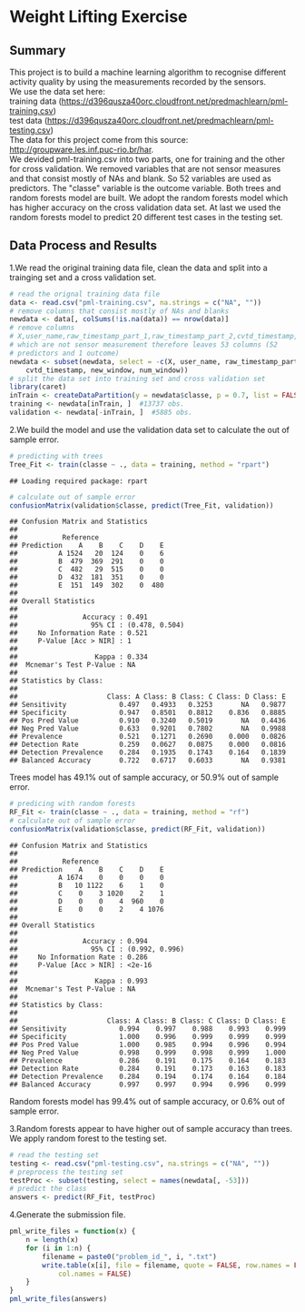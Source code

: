 # Weight Lifting Exercise

## Summary

This project is to build a machine learning algorithm to recognise different activity quality by using the measurements recorded by the sensors.  
We use the data set here:  
training data (https://d396qusza40orc.cloudfront.net/predmachlearn/pml-training.csv)  
test data (https://d396qusza40orc.cloudfront.net/predmachlearn/pml-testing.csv)    
The data for this project come from this source: http://groupware.les.inf.puc-rio.br/har.  
We devided pml-training.csv into two parts, one for training and the other for cross validation. We removed variables that are not sensor measures and that consist mostly of NAs and blank. So 52 variables are used as predictors. The "classe" variable is the outcome variable. Both trees and random forests model are built. We adopt the random forests model which has higher accuracy on the cross validation data set. At last we used the random forests model to predict 20 different test cases in the testing set.




## Data Process and Results
1.We read the original training data file, clean the data and split into a trainging set and a cross validation set.

```r
# read the orignal training data file
data <- read.csv("pml-training.csv", na.strings = c("NA", ""))
# remove columns that consist mostly of NAs and blanks
newdata <- data[, colSums(!is.na(data)) == nrow(data)]
# remove columns
# X,user_name,raw_timestamp_part_1,raw_timestamp_part_2,cvtd_timestamp,new_window,num_window,
# which are not sensor measurement therefore leaves 53 columns (52
# predictors and 1 outcome)
newdata <- subset(newdata, select = -c(X, user_name, raw_timestamp_part_1, raw_timestamp_part_2, 
    cvtd_timestamp, new_window, num_window))
# split the data set into training set and cross validation set
library(caret)
inTrain <- createDataPartition(y = newdata$classe, p = 0.7, list = FALSE)
training <- newdata[inTrain, ]  #13737 obs.
validation <- newdata[-inTrain, ]  #5885 obs.   
```

2.We build the model and use the validation data set to calculate the out of sample error.

```r
# predicting with trees
Tree_Fit <- train(classe ~ ., data = training, method = "rpart")
```

```
## Loading required package: rpart
```

```r
# calculate out of sample error
confusionMatrix(validation$classe, predict(Tree_Fit, validation))
```

```
## Confusion Matrix and Statistics
## 
##           Reference
## Prediction    A    B    C    D    E
##          A 1524   20  124    0    6
##          B  479  369  291    0    0
##          C  482   29  515    0    0
##          D  432  181  351    0    0
##          E  151  149  302    0  480
## 
## Overall Statistics
##                                         
##                Accuracy : 0.491         
##                  95% CI : (0.478, 0.504)
##     No Information Rate : 0.521         
##     P-Value [Acc > NIR] : 1             
##                                         
##                   Kappa : 0.334         
##  Mcnemar's Test P-Value : NA            
## 
## Statistics by Class:
## 
##                      Class: A Class: B Class: C Class: D Class: E
## Sensitivity             0.497   0.4933   0.3253       NA   0.9877
## Specificity             0.947   0.8501   0.8812    0.836   0.8885
## Pos Pred Value          0.910   0.3240   0.5019       NA   0.4436
## Neg Pred Value          0.633   0.9201   0.7802       NA   0.9988
## Prevalence              0.521   0.1271   0.2690    0.000   0.0826
## Detection Rate          0.259   0.0627   0.0875    0.000   0.0816
## Detection Prevalence    0.284   0.1935   0.1743    0.164   0.1839
## Balanced Accuracy       0.722   0.6717   0.6033       NA   0.9381
```

Trees model has 49.1% out of sample accuracy, or 50.9% out of sample error.


```r
# predicing with random forests
RF_Fit <- train(classe ~ ., data = training, method = "rf")
# calculate out of sample error
confusionMatrix(validation$classe, predict(RF_Fit, validation))
```

```
## Confusion Matrix and Statistics
## 
##           Reference
## Prediction    A    B    C    D    E
##          A 1674    0    0    0    0
##          B   10 1122    6    1    0
##          C    0    3 1020    2    1
##          D    0    0    4  960    0
##          E    0    0    2    4 1076
## 
## Overall Statistics
##                                         
##                Accuracy : 0.994         
##                  95% CI : (0.992, 0.996)
##     No Information Rate : 0.286         
##     P-Value [Acc > NIR] : <2e-16        
##                                         
##                   Kappa : 0.993         
##  Mcnemar's Test P-Value : NA            
## 
## Statistics by Class:
## 
##                      Class: A Class: B Class: C Class: D Class: E
## Sensitivity             0.994    0.997    0.988    0.993    0.999
## Specificity             1.000    0.996    0.999    0.999    0.999
## Pos Pred Value          1.000    0.985    0.994    0.996    0.994
## Neg Pred Value          0.998    0.999    0.998    0.999    1.000
## Prevalence              0.286    0.191    0.175    0.164    0.183
## Detection Rate          0.284    0.191    0.173    0.163    0.183
## Detection Prevalence    0.284    0.194    0.174    0.164    0.184
## Balanced Accuracy       0.997    0.997    0.994    0.996    0.999
```

Random forests model has 99.4% out of sample accuracy, or 0.6% out of sample error.

3.Random forests appear to have higher out of sample accuracy than trees. We apply random forest to the testing set.

```r
# read the testing set
testing <- read.csv("pml-testing.csv", na.strings = c("NA", ""))
# preprocess the testing set
testProc <- subset(testing, select = names(newdata[, -53]))
# predict the class
answers <- predict(RF_Fit, testProc)
```

4.Generate the submission file.

```r
pml_write_files = function(x) {
    n = length(x)
    for (i in 1:n) {
        filename = paste0("problem_id_", i, ".txt")
        write.table(x[i], file = filename, quote = FALSE, row.names = FALSE, 
            col.names = FALSE)
    }
}
pml_write_files(answers)
```

